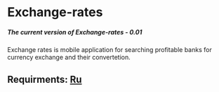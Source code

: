 # Exchange-rates
##### The current version of Exchange-rates - 0.01
Exchange rates is mobile application for searching profitable banks for currency exchange and their сonvertetion.

## Requirments: [Ru](https://github.com/Shvingelskiy/Exchange-rates/blob/master/Documents/Project%20Documentation/SRS.md)
